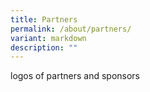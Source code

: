 ```yaml
---
title: Partners
permalink: /about/partners/
variant: markdown
description: ""
---
```

logos of partners and sponsors